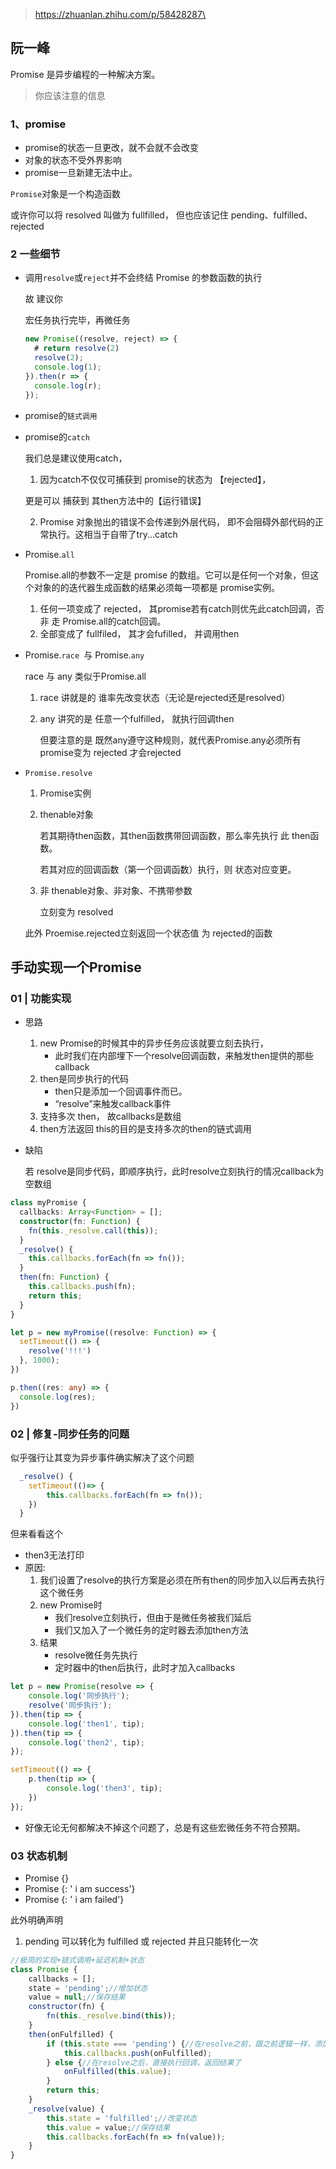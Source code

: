 > https://zhuanlan.zhihu.com/p/58428287\



## 阮一峰

Promise 是异步编程的一种解决方案。

> 你应该注意的信息

### 1、promise

- promise的状态一旦更改，就不会就不会改变
- 对象的状态不受外界影响
- promise一旦新建无法中止。

`Promise`对象是一个构造函数

或许你可以将 resolved 叫做为 fullfilled， 但也应该记住 pending、fulfilled、rejected

### 2 一些细节

- 调用`resolve`或`reject`并不会终结 Promise 的参数函数的执行

  故 建议你 

  宏任务执行完毕，再微任务

  ```js
  new Promise((resolve, reject) => {
    # return resolve(2)
    resolve(2);
    console.log(1);
  }).then(r => {
    console.log(r);
  });
  ```

- promise的`链式调用`

- promise的`catch`

  我们总是建议使用catch，

  1.  因为catch不仅仅可捕获到  promise的状态为 【rejected】，

     更是可以 捕获到 其then方法中的【运行错误】

  2. Promise 对象抛出的错误不会传递到外层代码， 即不会阻碍外部代码的正常执行。这相当于自带了try...catch

- Promise.`all`

  Promise.all的参数不一定是 promise 的数组。它可以是任何一个对象，但这个对象的的迭代器生成函数的结果必须每一项都是 promise实例。

  1. 任何一项变成了 rejected， 其promise若有catch则优先此catch回调，否非 走 Promise.all的catch回调。
  2. 全部变成了 fullfiled， 其才会fufilled， 并调用then

- Promise.`race `与 Promise.`any`

  race 与 any 类似于Promise.all

  1. race 讲就是的 谁率先改变状态（无论是rejected还是resolved）

  2. any 讲究的是 任意一个fulfilled， 就执行回调then

     但要注意的是 既然any遵守这种规则，就代表Promise.any必须所有promise变为 rejected 才会rejected

- `Promise.resolve`

  1. Promise实例

  2. thenable对象

     若其期待then函数，其then函数携带回调函数，那么率先执行 此 then函数。

     若其对应的回调函数（第一个回调函数）执行，则 状态对应变更。

  3. 非 thenable对象、非对象、不携带参数

     立刻变为 resolved

  此外 Proemise.rejected立刻返回一个状态值 为 rejected的函数

## 手动实现一个Promise

### 01 | 功能实现

- 思路

  1. new Promise的时候其中的异步任务应该就要立刻去执行，
     - 此时我们在内部埋下一个resolve回调函数，来触发then提供的那些callback
  2. then是同步执行的代码
     - then只是添加一个回调事件而已。
     -  “resolve”来触发callback事件
  3. 支持多次 then， 故callbacks是数组
  4. then方法返回 this的目的是支持多次的then的链式调用

- 缺陷

  若 resolve是同步代码，即顺序执行，此时resolve立刻执行的情况callback为空数组

```ts
class myPromise {
  callbacks: Array<Function> = [];
  constructor(fn: Function) {
    fn(this._resolve.call(this));
  }
  _resolve() {
    this.callbacks.forEach(fn => fn());
  }
  then(fn: Function) {
    this.callbacks.push(fn);
    return this;
  }
}

let p = new myPromise((resolve: Function) => {
  setTimeout(() => {
    resolve('!!!')
  }, 1000);
})

p.then((res: any) => {
  console.log(res);
})
```

### 02 | 修复-同步任务的问题

似乎强行让其变为异步事件确实解决了这个问题

```js
  _resolve() {
    setTimeout(()=> {
        this.callbacks.forEach(fn => fn());
    })
  }
```

但来看看这个

- then3无法打印
- 原因:
  1. 我们设置了resolve的执行方案是必须在所有then的同步加入以后再去执行这个微任务
  2. new Promise时
     - 我们resolve立刻执行，但由于是微任务被我们延后
     - 我们又加入了一个微任务的定时器去添加then方法
  3. 结果
     - resolve微任务先执行
     - 定时器中的then后执行，此时才加入callbacks

```js
let p = new Promise(resolve => {
    console.log('同步执行');
    resolve('同步执行');
}).then(tip => {
    console.log('then1', tip);
}).then(tip => {
    console.log('then2', tip);
});

setTimeout(() => {
    p.then(tip => {
        console.log('then3', tip);
    })
});
```

- 好像无论无何都解决不掉这个问题了，总是有这些宏微任务不符合预期。

### 03 状态机制

- Promise {<pending>}
- Promise {<fulfilled>: ' i am success'}
- Promise {<rejected>: ' i am failed'}

此外明确声明

1. pending 可以转化为 fulfilled 或 rejected 并且只能转化一次

````js
//极简的实现+链式调用+延迟机制+状态
class Promise {
    callbacks = [];
    state = 'pending';//增加状态
    value = null;//保存结果
    constructor(fn) {
        fn(this._resolve.bind(this));
    }
    then(onFulfilled) {
        if (this.state === 'pending') {//在resolve之前，跟之前逻辑一样，添加到callbacks中
            this.callbacks.push(onFulfilled);
        } else {//在resolve之后，直接执行回调，返回结果了
            onFulfilled(this.value);
        }
        return this;
    }
    _resolve(value) {
        this.state = 'fulfilled';//改变状态
        this.value = value;//保存结果
        this.callbacks.forEach(fn => fn(value));
    }
}
````

